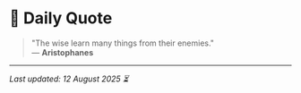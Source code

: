 # 📜 Daily Quote

> "The wise learn many things from their enemies."  
> — **Aristophanes**

---

_Last updated: 12 August 2025 ⏳_
